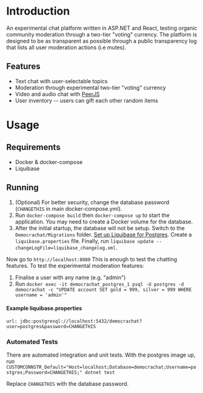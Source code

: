 # Introduction

An experimental chat platform written in ASP.NET and React, testing organic community moderation through a two-tier "voting" currency. The platform is designed to be as transparent as possible through a public transparency log that lists all user moderation actions (i.e mutes).

## Features
* Text chat with user-selectable topics
* Moderation through experimental two-tier "voting" currency
* Video and audio chat with [PeerJS](https://github.com/peers/peerjs)
* User inventory -- users can gift each other random items

# Usage
## Requirements
* Docker & docker-compose
* Liquibase

## Running
1. (Optional) For better security, change the database password (`CHANGETHIS` in main docker-compose.yml).
2. Run `docker-compose build` then `docker-compose up` to start the application. You may need to create a Docker volume for the database.
2. After the initial startup, the database will not be setup. Switch to the `Democrachat/Migrations` folder. [Set up Liquibase for Postgres](https://docs.liquibase.com/workflows/database-setup-tutorials/postgresql.html). Create a `liquibase.properties` file. Finally, run `liquibase update --changeLogFile=liquibase_changelog.xml`.

Now go to `http://localhost:8080` This is enough to test the chatting features. To test the experimental moderation features:

1. Finalise a user with any name (e.g. "admin")
2. Run `docker exec -it democrachat_postgres_1 psql -U postgres -d democrachat -c "UPDATE account SET gold = 999, silver = 999 WHERE username = 'admin'"`

#### Example liquibase.properties
```
url: jdbc:postgresql://localhost:5432/democrachat?user=postgres&password=CHANGETHIS
```

### Automated Tests

There are automated integration and unit tests. With the postgres image up, run `CUSTOMCONNSTR_Default="Host=localhost;Database=democrachat;Username=postgres;Password=CHANGETHIS;" dotnet test`

Replace `CHANGETHIS` with the database password.
